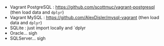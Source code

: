 - Vagrant PostgreSQL : https://github.com/scottmuc/vagrant-postgresql (then load data and `dplyr`)
- Vagrant MySQL : https://github.com/AlexDisler/mysql-vagrant (then load data and `dplyr`)
- SQLite : just import locally and `dplyr
- Oracle… sigh
- SQLServer… sigh